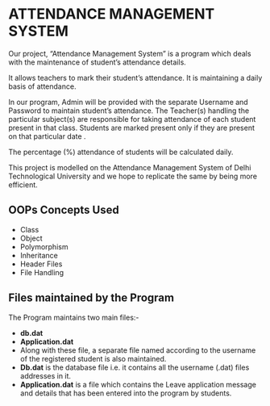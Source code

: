# ATTENDANCE MANAGEMENT SYSTEM

Our project, “​Attendance Management System​” is a program which deals with the maintenance of student’s attendance details.

It allows teachers to mark their student’s attendance. It is maintaining a daily basis of attendance. 

In our program, Admin will be provided with the separate ​Username ​and ​Password ​to maintain student’s attendance. The Teacher(s) handling the particular subject(s) are responsible for taking attendance of each student present in that class. Students are marked present only if they are present on that particular date . 

The percentage (%) attendance of students will be calculated daily.

This project is modelled on the Attendance Management System of ​Delhi Technological University and we hope to replicate the same by being more efficient.


## OOPs Concepts Used

- Class
- Object
- Polymorphism
- Inheritance
- Header Files
- File Handling


## Files maintained by the Program


The Program maintains two main files:-
- **db.dat**
- ​**Application.dat**
- ​Along with these file, a separate file named according to the username of the registered student is also maintained.
- ​**Db.dat** ​is the database file i.e. it contains all the username (.dat) files addresses in it.
- **​Application.dat** ​is a file which contains the Leave application message and details that has been entered into the program by students.